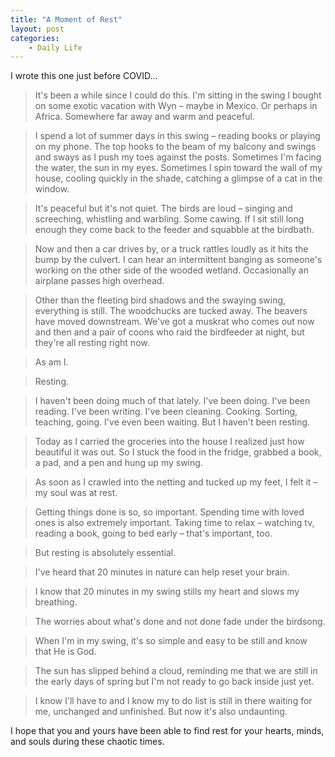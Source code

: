 ```yaml
---
title: "A Moment of Rest"
layout: post
categories:
    - Daily Life
---
```

I wrote this one just before COVID…

>It&#39;s been a while since I could do this. I&#39;m sitting in the swing I bought on some exotic vacation with Wyn – maybe in Mexico. Or perhaps in Africa. Somewhere far away and warm and peaceful.

>I spend a lot of summer days in this swing – reading books or playing on my phone. The top hooks to the beam of my balcony and swings and sways as I push my toes against the posts. Sometimes I&#39;m facing the water, the sun in my eyes. Sometimes I spin toward the wall of my house, cooling quickly in the shade, catching a glimpse of a cat in the window.

>It&#39;s peaceful but it&#39;s not quiet. The birds are loud – singing and screeching, whistling and warbling. Some cawing. If I sit still long enough they come back to the feeder and squabble at the birdbath.

>Now and then a car drives by, or a truck rattles loudly as it hits the bump by the culvert. I can hear an intermittent banging as someone&#39;s working on the other side of the wooded wetland. Occasionally an airplane passes high overhead.

>Other than the fleeting bird shadows and the swaying swing, everything is still. The woodchucks are tucked away. The beavers have moved downstream. We&#39;ve got a muskrat who comes out now and then and a pair of coons who raid the birdfeeder at night, but they&#39;re all resting right now.

>As am I.

>Resting.

>I haven&#39;t been doing much of that lately. I&#39;ve been doing. I&#39;ve been reading. I&#39;ve been writing. I&#39;ve been cleaning. Cooking. Sorting, teaching, going. I&#39;ve even been waiting. But I haven&#39;t been resting.

>Today as I carried the groceries into the house I realized just how beautiful it was out. So I stuck the food in the fridge, grabbed a book, a pad, and a pen and hung up my swing.

>As soon as I crawled into the netting and tucked up my feet, I felt it – my soul was at rest.

>Getting things done is so, so important. Spending time with loved ones is also extremely important. Taking time to relax – watching tv, reading a book, going to bed early – that&#39;s important, too.

>But resting is absolutely essential.

>I&#39;ve heard that 20 minutes in nature can help reset your brain.

>I know that 20 minutes in my swing stills my heart and slows my breathing.

>The worries about what&#39;s done and not done fade under the birdsong.

>When I&#39;m in my swing, it&#39;s so simple and easy to be still and know that He is God.

>The sun has slipped behind a cloud, reminding me that we are still in the early days of spring but I&#39;m not ready to go back inside just yet.

>I know I&#39;ll have to and I know my to do list is still in there waiting for me, unchanged and unfinished. But now it&#39;s also undaunting.

I hope that you and yours have been able to find rest for your hearts, minds, and souls during these chaotic times.
